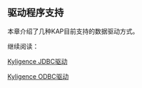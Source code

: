 ## 驱动程序支持

本章介绍了几种KAP目前支持的数据驱动方式。

继续阅读：

[Kyligence JDBC驱动](jdbc.cn.md)

[Kyligence ODBC驱动](kyligence-odbc.cn.md)